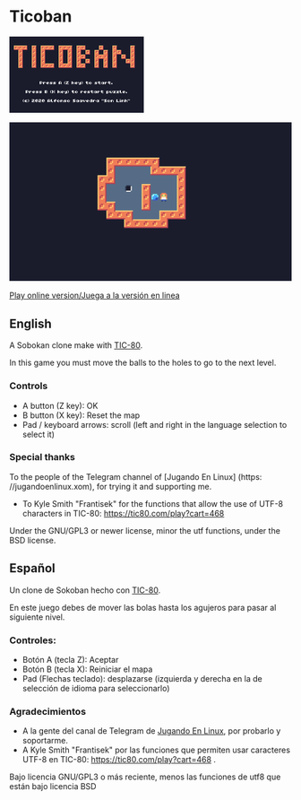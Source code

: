 # Ticoban

![Cover](cover.gif)

![In game screen](screen1.gif)

[Play online version/Juega a la versión en linea](https://tic80.com/play?cart=1439)

## English

A Sobokan clone make with [TIC-80](https://tic80.com). 

In this game you must move the balls to the holes to go to the next level.

### Controls

* A button (Z key): OK
* B button (X key): Reset the map
* Pad / keyboard arrows: scroll (left and right in the language selection to select it)

### Special thanks

To the people of the Telegram channel of [Jugando En Linux] (https: //jugandoenlinux.xom), for trying it and supporting me.
* To Kyle Smith "Frantisek" for the functions that allow the use of UTF-8 characters in TIC-80: https://tic80.com/play?cart=468

Under the GNU/GPL3 or newer license, minor the utf functions, under the BSD license.

## Español

Un clone de Sokoban hecho con [TIC-80](https://tic80.com).

En este juego debes de mover las bolas hasta los agujeros para pasar al siguiente nivel.

### Controles:

* Botón A (tecla Z): Aceptar
* Botón B (tecla X): Reiniciar el mapa
* Pad (Flechas teclado): desplazarse (izquierda y derecha en la de selección de idioma para seleccionarlo)

### Agradecimientos

* A la gente del canal de Telegram de [Jugando En Linux](https://jugandoenlinux.xom), por probarlo y soportarme.
* A Kyle Smith "Frantisek" por las funciones que permiten usar caracteres UTF-8 en TIC-80: https://tic80.com/play?cart=468 .

Bajo licencia GNU/GPL3 o más reciente, menos las funciones de utf8 que están bajo licencia BSD

